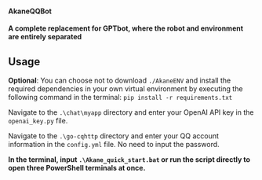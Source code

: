 #### AkaneQQBot ####

**A complete replacement for GPTbot, where the robot and environment are entirely separated**

## Usage ##

**Optional**: You can choose not to download `./AkaneENV` and install the required dependencies in your own virtual environment by executing the following command in the terminal: `pip install -r requirements.txt`

Navigate to the `.\chat\myapp` directory and enter your OpenAI API key in the `openai_key.py` file.

Navigate to the `.\go-cqhttp` directory and enter your QQ account information in the `config.yml` file. No need to input the password.

**In the terminal, input `.\Akane_quick_start.bat` or run the script directly to open three PowerShell terminals at once.**

